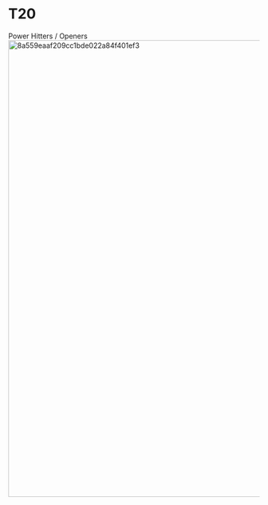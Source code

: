 # T20
Power Hitters / Openers
<img width="916" alt="8a559eaaf209cc1bde022a84f401ef3" src="https://user-images.githubusercontent.com/103533857/232249212-108ea767-9a80-4d18-9138-0e684d8d4d89.png">
